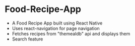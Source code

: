 # Food-Recipe-App
- A Food Recipe App built using React Native
- Uses react-navigation for page navigation
- Fetches recipes from "themealdb" api and displays them
- Search feature
